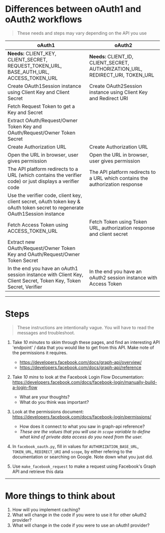 # Differences between oAuth1 and oAuth2 workflows

> These needs and steps may vary depending on the API you use

| oAuth1        | oAuth2       |
| ------------- | ------------ |
| **Needs:** CLIENT_KEY, CLIENT_SECRET, REQUEST_TOKEN_URL, BASE_AUTH_URL, ACCESS_TOKEN_URL | **Needs:** CLIENT_ID, CLIENT_SECRET, AUTHORIZATION_URL, REDIRECT_URI, TOKEN_URL |
| Create OAuth1Session instance using Client Key and Client Secret | Create OAuth2Session instance using Client Key and Redirect URI |
| Fetch Request Token to get a Key and Secret | |
| Extract OAuth/Request/Owner Token Key and OAuth/Request/Owner Token Secret | |
| Create Authorization URL | Create Authorization URL |
| Open the URL in browser, user gives permission | Open the URL in browser, user gives permission
| The API platform redirects to a URL (which contains the verifier code) or just displays a verifier code | The API platform redirects to a URL which contains the authorization response |
| Use the verifier code, client key, client secret, oAuth token key & oAuth token secret to regenerate OAuth1Session instance | |
| Fetch Access Token using ACCESS_TOKEN_URL | Fetch Token using Token URL, authorization response and client secret |
| Extract new OAuth/Request/Owner Token Key and OAuth/Request/Owner Token Secret | |
| In the end you have an oAuth1 session instance with Client Key, Client Secret, Token Key, Token Secret, Verifier | In the end you have an oAuth2 session instance with Access Token |

---

# Steps
> These instructions are intentionally vague. You will have to read the messages and troubleshoot.

1. Take *10 minutes* to skim through these pages, and find an interesting API 'endpoint' / data that you would like to get from this API. Make note of the permissions it requires.
    - https://developers.facebook.com/docs/graph-api/overview/
    - https://developers.facebook.com/docs/graph-api/reference

1. Take *10 mins* to look at the Facebook Login Flow Documentation:  https://developers.facebook.com/docs/facebook-login/manually-build-a-login-flow
    - What are your thoughts?
    - What do you think was important?

1. Look at the permissions document: https://developers.facebook.com/docs/facebook-login/permissions/
    - How does it connect to what you saw in graph-api reference?
    - *These are the values that you will use in `scope` variable to define what kind of private data access do you need from the user.*

1. In `facebook_oauth.py`, fill in values for `AUTHORIZATION_BASE_URL`, `TOKEN_URL`, `REDIRECT_URI` and `scope`, by either refering to the documentation or searching on Google. Note down what you just did.

1. Use `make_facebook_request` to make a request using Facebook's Graph API and retrieve this data

---

# More things to think about

1. How will you implement caching?
1. What will change in the code if you were to use it for other oAuth2 provider?
1. What will change in the code if you were to use an oAuth1 provider?
